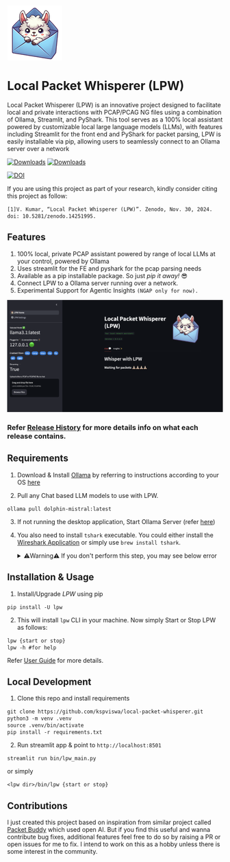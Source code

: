 ![](gifs/lpw_logo_small.png)

# Local Packet Whisperer (LPW)

Local Packet Whisperer (LPW) is an innovative project designed to facilitate local and private interactions with PCAP/PCAG NG files using a combination of Ollama, Streamlit, and PyShark. This tool serves as a 100% local assistant powered by customizable local large language models (LLMs), with features including Streamlit for the front end and PyShark for packet parsing, LPW is easily installable via pip, allowing users to seamlessly connect to an Ollama server over a network

[![Downloads](https://static.pepy.tech/badge/lpw)](https://pepy.tech/project/lpw) [![Downloads](https://static.pepy.tech/badge/lpw/month)](https://pepy.tech/project/lpw)

[![DOI](https://zenodo.org/badge/DOI/10.5281/zenodo.14251995.svg)](https://doi.org/10.5281/zenodo.14251995)

If you are using this project as part of your research, kindly consider citing this project as follow:

```
[1]V. Kumar, “Local Packet Whisperer (LPW)”. Zenodo, Nov. 30, 2024. doi: 10.5281/zenodo.14251995.
```

## Features

1) 100% local, private PCAP assistant powered by range of local LLMs at your control, powered by Ollama
2) Uses streamlit for the FE and pyshark for the pcap parsing needs
3) Available as a pip installable package. So just *pip it away!* 😎
4) Connect LPW to a Ollama server running over a network.
5) Experimental Support for Agentic Insights `(NGAP only for now).`

![](gifs/lpw_latest_cover.png)

### Refer [Release History](https://github.com/kspviswa/local-packet-whisperer/releases) for more details info on what each release contains.

## Requirements

1) Download & Install [Ollama](https://ollama.ai) by referring to instructions according to your OS [here](https://ollama.com/download)

2) Pull any Chat based LLM models to use with LPW.
```
ollama pull dolphin-mistral:latest
```
3) If not running the desktop application, Start Ollama Server (refer [here](https://github.com/ollama/ollama?tab=readme-ov-file#start-ollama))

4) You also need to install `tshark` executable. You could either install the [Wireshark Application](https://www.wireshark.org/download.html) or simply use `brew install tshark`. 

    <details>
    <summary>⚠️Warning⚠️ If you don't perform this step, you may see below error</summary>

    ```
    TSharkNotFoundException: TShark not found. Try adding its location to the configuration file.
    ```
    </details> 



## Installation & Usage

1) Install/Upgrade *LPW* using pip
```
pip install -U lpw
```

2) This will install `lpw` CLI in your machine. Now simply Start or Stop LPW as follows:

```
lpw {start or stop}
lpw -h #for help
```

Refer [User Guide](https://github.com/kspviswa/local-packet-whisperer/wiki/User-Guide-(old-releases)) for more details.

## Local Development

1) Clone this repo and install requirements
```
git clone https://github.com/kspviswa/local-packet-whisperer.git
python3 -m venv .venv
source .venv/bin/activate
pip install -r requirements.txt
```
2) Run streamlit app & point to `http://localhost:8501`
```
streamlit run bin/lpw_main.py
```
or simply
```
<lpw dir>/bin/lpw {start or stop}
```

## Contributions

I just created this project based on inspiration from similar project called [Packet Buddy](https://github.com/automateyournetwork/packet_buddy) which used open AI. But if you find this useful and wanna contribute bug fixes, additional features feel free to do so by raising a PR or open issues for me to fix. I intend to work on this as a hobby unless there is some interest in the community.
